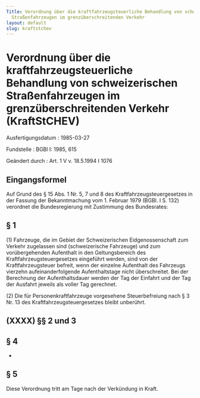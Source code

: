 ```yaml
---
Title: Verordnung über die kraftfahrzeugsteuerliche Behandlung von schweizerischen
  Straßenfahrzeugen im grenzüberschreitenden Verkehr
layout: default
slug: kraftstchev
---
```


# Verordnung über die kraftfahrzeugsteuerliche Behandlung von schweizerischen Straßenfahrzeugen im grenzüberschreitenden Verkehr (KraftStCHEV)

Ausfertigungsdatum
:   1985-03-27

Fundstelle
:   BGBl I: 1985, 615

Geändert durch
:   Art. 1 V v. 18.5.1994 I 1076


## Eingangsformel

Auf Grund des § 15 Abs. 1 Nr. 5, 7 und 8 des
Kraftfahrzeugsteuergesetzes in der Fassung der Bekanntmachung vom 1.
Februar 1979 (BGBl. I S. 132) verordnet die Bundesregierung mit
Zustimmung des Bundesrates:


## § 1

(1) Fahrzeuge, die im Gebiet der Schweizerischen Eidgenossenschaft zum
Verkehr zugelassen sind (schweizerische Fahrzeuge) und zum
vorübergehenden Aufenthalt in den Geltungsbereich des
Kraftfahrzeugsteuergesetzes eingeführt werden, sind von der
Kraftfahrzeugsteuer befreit, wenn der einzelne Aufenthalt des
Fahrzeugs vierzehn aufeinanderfolgende Aufenthaltstage nicht
überschreitet. Bei der Berechnung der Aufenthaltsdauer werden der Tag
der Einfahrt und der Tag der Ausfahrt jeweils als voller Tag
gerechnet.

(2) Die für Personenkraftfahrzeuge vorgesehene Steuerbefreiung nach §
3 Nr. 13 des Kraftfahrzeugsteuergesetzes bleibt unberührt.


## (XXXX) §§ 2 und 3



## § 4

-


## § 5

Diese Verordnung tritt am Tage nach der Verkündung in Kraft.


